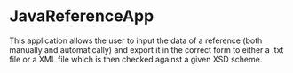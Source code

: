 # JavaReferenceApp
This application allows the user to input the data of a reference (both manually and automatically) and export it in the correct form to either a .txt file or a XML file which is then checked against a given XSD scheme.
